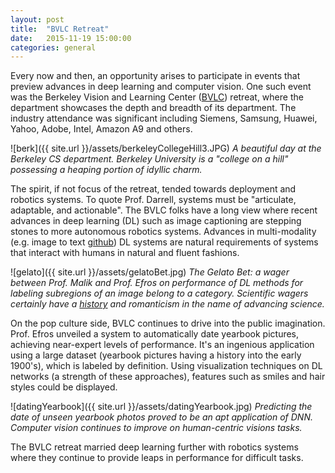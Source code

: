 ```yaml
---
layout: post
title:  "BVLC Retreat"
date:   2015-11-19 15:00:00
categories: general
---
```


Every now and then, an opportunity arises to participate in events that preview advances in deep learning and computer vision.  One such event was the Berkeley Vision and Learning Center ([BVLC][bvlcHome]) retreat, where the department showcases the depth and breadth of its department.  The industry attendance was significant including Siemens, Samsung, Huawei, Yahoo, Adobe, Intel, Amazon A9 and others. 

![berk]({{ site.url }}/assets/berkeleyCollegeHill3.JPG)
*A beautiful day at the Berkeley CS department.  Berkeley University is a "college on a hill" possessing a heaping portion of idyllic charm.*

The spirit, if not focus of the retreat, tended towards deployment and robotics systems.  To quote Prof. Darrell, systems must be "articulate, adaptable, and actionable".  The BVLC folks have a long view where recent advances in deep learning (DL) such as image captioning are stepping stones to more autonomous robotics systems.  Advances in multi-modality (e.g. image to text [github][karpathyGit]) DL systems are natural requirements of systems that interact with humans in natural and fluent fashions.

![gelato]({{ site.url }}/assets/gelatoBet.jpg)
*The Gelato Bet: a wager between Prof. Malik and Prof. Efros on performance of DL methods for labeling subregions of an image belong to a category.  Scientific wagers certainly have a [history][wagersWiki] and romanticism in the name of advancing science.* 

On the pop culture side, BVLC continues to drive into the public imagination.  Prof. Efros unveiled a system to automatically date yearbook pictures, achieving near-expert levels of performance.  It's an ingenious application using a large dataset (yearbook pictures having a history into the early 1900's), which is labeled by definition.  Using visualization techniques on DL networks (a strength of these approaches), features such as smiles and hair styles could be displayed.  

![datingYearbook]({{ site.url }}/assets/datingYearbook.jpg)
*Predicting the date of unseen yearbook photos proved to be an apt application of DNN. Computer vision continues to improve on human-centric visions tasks.*

The BVLC retreat married deep learning further with robotics systems where they continue to provide leaps in performance for difficult tasks.

[wagersWiki]: https://en.wikipedia.org/wiki/Scientific_wager
[karpathyGit]: https://github.com/karpathy/neuraltalk2
[bvlcHome]: http://bvlc.eecs.berkeley.edu/



